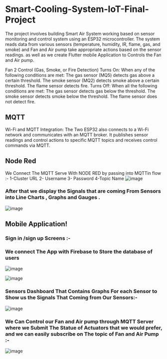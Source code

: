 # Smart-Cooling-System-IoT-Final-Project

The project involves building Smart Air System working based on  sensor monitoring and control system using an ESP32 microcontroller. The system reads data from various sensors (temperature, humidity, IR, flame, gas, and smoke) and Fan and Air pump take appropriate actions based on the sensor readings. as well as we create Flutter mobile Application to Controls the Fan and Air pump.

Fan 2 Control (Gas, Smoke, or Fire Detection)
Turns On: When any of the following conditions are met:
The gas sensor (MQ5) detects gas above a certain threshold.
The smoke sensor (MQ2) detects smoke above a certain threshold.
The flame sensor detects fire.
Turns Off: When all the following conditions are met:
The gas sensor detects gas below the threshold.
The smoke sensor detects smoke below the threshold.
The flame sensor does not detect fire.

## MQTT
Wi-Fi and MQTT Integration: The Two ESP32 also connects to a Wi-Fi network and communicates with an MQTT broker. It publishes sensor readings and control actions to specific MQTT topics and receives control commands via MQTT.


## Node Red
We Connect The MQTT Serve With NODE RED by passing into MQTTin flow :-
1-Cluster URL 
2- Username
3- Password
4-Topic Name 
![image](https://github.com/user-attachments/assets/4f742314-8840-4dc9-b95b-7a6870e6c36c)

### After that we display the Signals that are coming From Sensors into Line Charts , Graphs and Gauges .
![image](https://github.com/user-attachments/assets/ebe24ca7-50f0-40d3-98fa-670b257c70db)

## Mobile Application!

### Sign in /sign up Screens :-
### We connect The App with Firebase to Store the database of users 
![image](https://github.com/user-attachments/assets/03eaac55-1287-4148-b925-a0efdc789e63)

![image](https://github.com/user-attachments/assets/44859763-7248-4bf1-a1eb-1b726b39ec57)

### Sensors Dashboard That Contains Graphs For each Sensor to Show us the Signals That Coming from Our Sensors:-
![image](https://github.com/user-attachments/assets/e04d5f17-4571-4397-a9b3-4d04dc0111c4)

### We Can Control our Fan and Air pump through MQTT Server where we Submit The Statue of Actuators that we would prefer, and we can easily subscribe on The topic of Fan and Air Pump :-
![image](https://github.com/user-attachments/assets/e24db329-1fda-4b10-9294-a2795877178d)








